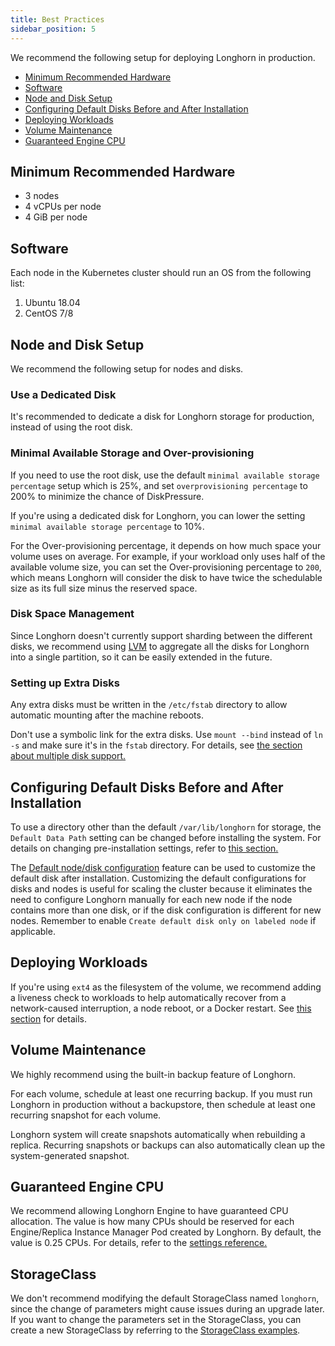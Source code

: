 ```yaml
---
title: Best Practices
sidebar_position: 5
---
```


We recommend the following setup for deploying Longhorn in production.

- [Minimum Recommended Hardware](#minimum-recommended-hardware)
- [Software](#software)
- [Node and Disk Setup](#node-and-disk-setup)
- [Configuring Default Disks Before and After Installation](#configuring-default-disks-before-and-after-installation)
- [Deploying Workloads](#deploying-workloads)
- [Volume Maintenance](#volume-maintenance)
- [Guaranteed Engine CPU](#guaranteed-engine-cpu)

## Minimum Recommended Hardware

- 3 nodes
- 4 vCPUs per node
- 4 GiB per node

## Software

Each node in the Kubernetes cluster should run an OS from the following list:

1. Ubuntu 18.04
1. CentOS 7/8

## Node and Disk Setup

We recommend the following setup for nodes and disks.

### Use a Dedicated Disk

It's recommended to dedicate a disk for Longhorn storage for production, instead of using the root disk.

### Minimal Available Storage and Over-provisioning

If you need to use the root disk, use the default `minimal available storage percentage` setup which is 25%, and set `overprovisioning percentage` to 200% to minimize the chance of DiskPressure.

If you're using a dedicated disk for Longhorn, you can lower the setting `minimal available storage percentage` to 10%. 

For the Over-provisioning percentage, it depends on how much space your volume uses on average. For example, if your workload only uses half of the available volume size, you can set the Over-provisioning percentage to `200`, which means Longhorn will consider the disk to have twice the schedulable size as its full size minus the reserved space.

### Disk Space Management

Since Longhorn doesn't currently support sharding between the different disks, we recommend using [LVM](https://en.wikipedia.org/wiki/Logical_Volume_Manager_(Linux)) to aggregate all the disks for Longhorn into a single partition, so it can be easily extended in the future.

### Setting up Extra Disks

Any extra disks must be written in the `/etc/fstab` directory to allow automatic mounting after the machine reboots.

Don't use a symbolic link for the extra disks. Use `mount --bind` instead of `ln -s` and make sure it's in the `fstab` directory. For details, see [the section about multiple disk support.](../volumes-and-nodes/multidisk/#use-an-alternative-path-for-disk-on-the-node)

## Configuring Default Disks Before and After Installation

To use a directory other than the default `/var/lib/longhorn` for storage, the `Default Data Path` setting can be changed before installing the system. For details on changing pre-installation settings, refer to [this section.](../advanced-resources/deploy/customizing-default-settings)

The [Default node/disk configuration](../advanced-resources/default-disk-and-node-config) feature can be used to customize the default disk after installation. Customizing the default configurations for disks and nodes is useful for scaling the cluster because it eliminates the need to configure Longhorn manually for each new node if the node contains more than one disk, or if the disk configuration is different for new nodes. Remember to enable `Create default disk only on labeled node` if applicable.

## Deploying Workloads

If you're using `ext4` as the filesystem of the volume, we recommend adding a liveness check to workloads to help automatically recover from a network-caused interruption, a node reboot, or a Docker restart. See [this section](../high-availability/recover-volume/) for details.

## Volume Maintenance

We highly recommend using the built-in backup feature of Longhorn.

For each volume, schedule at least one recurring backup. If you must run Longhorn in production without a backupstore, then schedule at least one recurring snapshot for each volume.

Longhorn system will create snapshots automatically when rebuilding a replica. Recurring snapshots or backups can also automatically clean up the system-generated snapshot.

## Guaranteed Engine CPU

We recommend allowing Longhorn Engine to have guaranteed CPU allocation. The value is how many CPUs should be reserved for each Engine/Replica Instance Manager Pod created by Longhorn. By default, the value is 0.25 CPUs. For details, refer to the [settings reference.](../references/settings/#guaranteed-engine-cpu)

## StorageClass

We don't recommend modifying the default StorageClass named `longhorn`, since the change of parameters might cause issues during an upgrade later. If you want to change the parameters set in the StorageClass, you can create a new StorageClass by referring to the [StorageClass examples](../references/examples/#storageclass).
